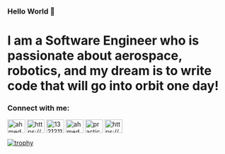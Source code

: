 ### Hello World :robot:

# I am a Software Engineer who is passionate about aerospace, robotics, and my dream is to write code that will go into orbit one day!

<h3 align="left">Connect with me:</h3>
<p align="left">
<a href="https://dev.to/ahmedmagdy492" target="blank"><img align="center" src="https://raw.githubusercontent.com/rahuldkjain/github-profile-readme-generator/master/src/images/icons/Social/devto.svg" alt="ahmedmagdy492" height="30" width="40" /></a>
<a href="https://www.linkedin.com/in/ahmed-magdy-abb402140/" target="blank"><img align="center" src="https://raw.githubusercontent.com/rahuldkjain/github-profile-readme-generator/master/src/images/icons/Social/linked-in-alt.svg" alt="https://www.linkedin.com/in/ahmed-magdy-abb402140/" height="30" width="40" /></a>
<a href="https://stackoverflow.com/users/13212116" target="blank"><img align="center" src="https://raw.githubusercontent.com/rahuldkjain/github-profile-readme-generator/master/src/images/icons/Social/stack-overflow.svg" alt="13212116" height="30" width="40" /></a>
<a href="https://fb.com/ahmed.magdy41996" target="blank"><img align="center" src="https://raw.githubusercontent.com/rahuldkjain/github-profile-readme-generator/master/src/images/icons/Social/facebook.svg" alt="ahmed.magdy41996" height="30" width="40" /></a>
<a href="https://www.youtube.com/c/practical programming - برمجة" target="blank"><img align="center" src="https://raw.githubusercontent.com/rahuldkjain/github-profile-readme-generator/master/src/images/icons/Social/youtube.svg" alt="practical programming - برمجة" height="30" width="40" /></a>
<a href="https://www.hackerrank.com/ahmedmagdy492" target="blank"><img align="center" src="https://raw.githubusercontent.com/rahuldkjain/github-profile-readme-generator/master/src/images/icons/Social/hackerrank.svg" alt="https://www.hackerrank.com/ahmedmagdy492" height="30" width="40" /></a>
</p>

[![trophy](https://github-profile-trophy.vercel.app/?username=awiswasi&theme=gruvbox&rank=SECRET,SSS,SS,S,AAA,AA,A)](https://github.com/ryo-ma/github-profile-trophy)
